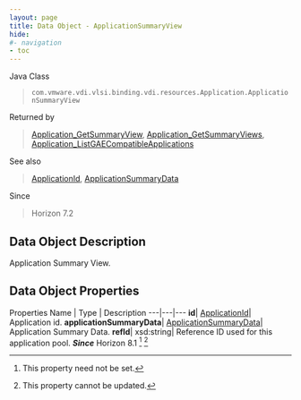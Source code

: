 ```yaml
---
layout: page
title: Data Object - ApplicationSummaryView
hide:
#- navigation
- toc
---
```






Java Class
> `com.vmware.vdi.vlsi.binding.vdi.resources.Application.ApplicationSummaryView`

Returned by
> [Application_GetSummaryView](vdi.resources.Application.md#getSummaryView), [Application_GetSummaryViews](vdi.resources.Application.md#getSummaryViews), [Application_ListGAECompatibleApplications](vdi.resources.Application.md#listGAECompatibleApplications)

See also
> [ApplicationId](vdi.entity.ApplicationId.md), [ApplicationSummaryData](vdi.resources.Application.ApplicationSummaryData.md)

Since
> Horizon 7.2


## Data Object Description

Application Summary View.

## Data Object Properties
Properties
Name |  Type |  Description
---|---|---
**id**| [ApplicationId](vdi.entity.ApplicationId.md)|  Application id.
**applicationSummaryData**| [ApplicationSummaryData](vdi.resources.Application.ApplicationSummaryData.md)|  Application Summary Data.
**refId**|  xsd:string|  Reference ID used for this application pool.  **_Since_** Horizon 8.1 [^1] [^2]
 


 


[^1]: This property need not be set.
[^2]: This property cannot be updated.